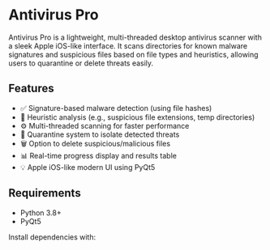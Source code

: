 # Antivirus Pro

Antivirus Pro is a lightweight, multi-threaded desktop antivirus scanner with a sleek Apple iOS-like interface. It scans directories for known malware signatures and suspicious files based on file types and heuristics, allowing users to quarantine or delete threats easily.

## Features

- ✅ Signature-based malware detection (using file hashes)
- 🚨 Heuristic analysis (e.g., suspicious file extensions, temp directories)
- ⚙️ Multi-threaded scanning for faster performance
- 📁 Quarantine system to isolate detected threats
- 🗑️ Option to delete suspicious/malicious files
- 📊 Real-time progress display and results table
- 💡 Apple iOS-like modern UI using PyQt5

## Requirements

- Python 3.8+
- PyQt5

Install dependencies with:

